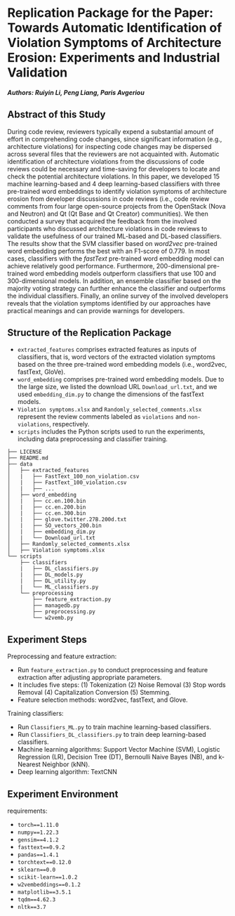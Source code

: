 # Replication Package for the Paper: Towards Automatic Identification of Violation Symptoms of Architecture Erosion: Experiments and Industrial Validation

##### Authors: Ruiyin Li, Peng Liang, Paris Avgeriou

## Abstract of this Study
During code review, reviewers typically expend a substantial amount of effort in comprehending code changes, since significant information (e.g., architecture violations) for inspecting code changes may be dispersed across several files that the reviewers are not acquainted with. Automatic identification of architecture violations from the discussions of code reviews could be necessary and time-saving for developers to locate and check the potential architecture violations. In this paper, we developed 15 machine learning-based and 4 deep learning-based classifiers with three pre-trained word embeddings to identify violation symptoms of architecture erosion from developer discussions in code reviews (i.e., code review comments from four large open-source projects from the OpenStack (Nova and Neutron) and Qt (Qt Base and Qt Creator) communities). We then conducted a survey that acquired the feedback from the involved participants who discussed architecture violations in code reviews to validate the usefulness of our trained ML-based and DL-based classifiers. The results show that the SVM classifier based on *word2vec* pre-trained word embedding performs the best with an F1-score of 0.779. In most cases, classifiers with the *fastText* pre-trained word embedding model can achieve relatively good performance. Furthermore, 200-dimensional pre-trained word embedding models outperform classifiers that use 100 and 300-dimensional models. In addition, an ensemble classifier based on the majority voting strategy can further enhance the classifier and outperforms the individual classifiers. Finally, an online survey of the involved developers reveals that the violation symptoms identified by our approaches have practical meanings and can provide warnings for developers.

## Structure of the Replication Package
- `extracted_features` comprises extracted features as inputs of classifiers, that is, word vectors of the extracted violation symptoms based on the three pre-trained word embedding models (i.e., word2vec, fastText, GloVe).
- `word_embedding` comprises pre-trained word embedding models. Due to the large size, we listed the download URL `Download_url.txt`, and we used `embedding_dim.py` to change the dimensions of the fastText models.
- `Violation symptoms.xlsx` and `Randomly_selected_comments.xlsx` represent the review comments labeled as `violations` and `non-violations`, respectively.
- `scripts` includes the Python scripts used to run the experiments, including data preprocessing and classifier training.

```
├── LICENSE
├── README.md
├── data
│   ├── extracted_features
│   |   ├── FastText_100_non_violation.csv
│   |   ├── FastText_100_violation.csv
│   |   ├── ...
│   ├── word_embedding
│   |   ├── cc.en.100.bin
│   |   ├── cc.en.200.bin
│   |   ├── cc.en.300.bin
│   |   ├── glove.twitter.27B.200d.txt
│   |   ├── SO_vectors_200.bin
│   |   ├── embedding_dim.py
│   |   └── Download_url.txt
│   ├── Randomly_selected_comments.xlsx
│   ├── Violation symptoms.xlsx
└── scripts
    ├── classifiers
    |   ├── DL_classifiers.py
    |   ├── DL_models.py
    |   ├── DL_utility.py
    |   └── ML_classifiers.py
    └── preprocessing
        ├── feature_extraction.py
        ├── managedb.py
        ├── preprocessing.py
        └── w2vemb.py
```

## Experiment Steps

Preprocessing and feature extraction: 

- Run `feature_extraction.py` to conduct preprocessing and feature extraction after adjusting appropriate parameters.
- It includes five steps: (1) Tokenization (2) Noise Removal (3) Stop words Removal (4) Capitalization Conversion (5) Stemming.
- Feature selection methods: word2vec, fastText, and Glove.

Training classifiers: 

- Run `Classifiers_ML.py` to train machine learning-based classifiers.
- Run `Classifiers_DL_classifiers.py` to train deep learning-based classifiers.
- Machine learning algorithms: Support Vector Machine (SVM), Logistic Regression (LR), Decision Tree (DT), Bernoulli Naive Bayes (NB), and k-Nearest Neighbor (kNN).
- Deep learning algorithm: TextCNN

<!-- Step 3: Ensemble classifier.

- Run `Ensemble classifier.py` to conduct voting strategy. -->

## Experiment Environment

requirements:
- `torch==1.11.0`
- `numpy==1.22.3`
- `gensim==4.1.2`
- `fasttext==0.9.2`
- `pandas==1.4.1`
- `torchtext==0.12.0`
- `sklearn==0.0`
- `scikit-learn==1.0.2`
- `w2vembeddings==0.1.2`
- `matplotlib==3.5.1`
- `tqdm==4.62.3`
- `nltk==3.7`

<!-- ## Cite

```
@article{Li2023vsae,
  author = {Li, Ruiyin and Avgeriou, Paris and Liang, Peng},
  title = {Towards Automatic Identification of Violation Symptoms of Architecture Erosion: Experiments and Industrial Validation},
  journal = {IEEE Transactions on Software Engineering},
  year = 2023,
  month = {},
  volume = ,
  number = ,
  issn = {},
  doi = {},
``` -->
